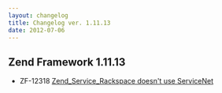 ```yaml
---
layout: changelog
title: Changelog ver. 1.11.13
date: 2012-07-06
---
```


## Zend Framework 1.11.13

- ZF-12318	[Zend_Service_Rackspace doesn't use ServiceNet](/issue/browse/ZF-12318)
